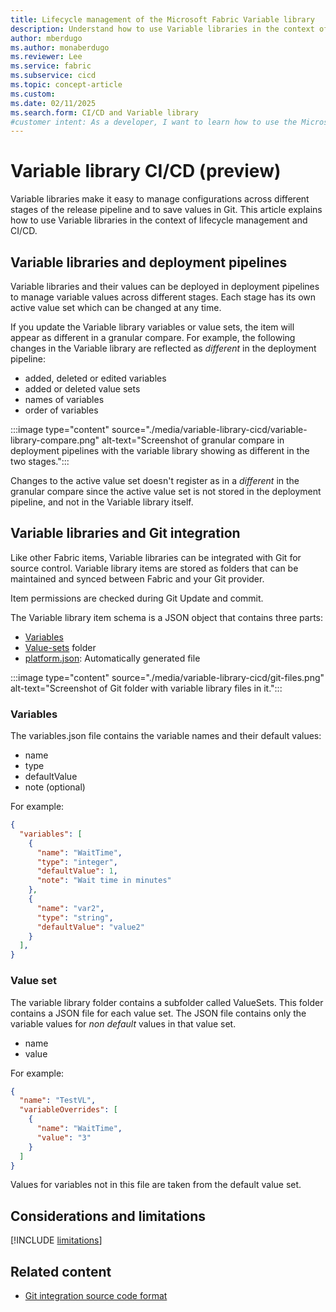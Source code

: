 ```yaml
---
title: Lifecycle management of the Microsoft Fabric Variable library
description: Understand how to use Variable libraries in the context of lifecycle management and CI/CD.
author: mberdugo
ms.author: monaberdugo
ms.reviewer: Lee
ms.service: fabric
ms.subservice: cicd
ms.topic: concept-article
ms.custom:
ms.date: 02/11/2025
ms.search.form: CI/CD and Variable library
#customer intent: As a developer, I want to learn how to use the Microsoft Fabric Variable library tool to manage my content lifecycle.
---
```


# Variable library CI/CD (preview)

Variable libraries make it easy to manage configurations across different stages of the release pipeline and to save values in Git. This article explains how to use Variable libraries in the context of lifecycle management and CI/CD.

## Variable libraries and deployment pipelines

Variable libraries and their values can be deployed in deployment pipelines to manage variable values across different stages. Each stage has its own active value set which can be changed at any time.

<!--- * Permissions for Item reference are checked during deployment.
* --->

If you update the Variable library variables or value sets, the item will appear as different in a granular compare.
For example, the following changes in the Variable library are reflected as *different* in the deployment pipeline:

* added, deleted or edited variables
* added or deleted value sets
* names of variables
* order of variables

:::image type="content" source="./media/variable-library-cicd/variable-library-compare.png" alt-text="Screenshot of granular compare in deployment pipelines with the variable library showing as different in the two stages.":::

Changes to the active value set doesn't register as in a *different* in the granular compare since the active value set is not stored in the deployment pipeline, and not in the Variable library itself.

## Variable libraries and Git integration

Like other Fabric items, Variable libraries can be integrated with Git for source control. Variable library items are stored as folders that can be maintained and synced between Fabric and your Git provider.

Item permissions are checked during Git Update and commit.

The Variable library item schema is a JSON object that contains three parts:

* [Variables](#variables)
* [Value-sets](#value-set) folder
* [platform.json](../git-integration/source-code-format.md#platform-file): Automatically generated file

:::image type="content" source="./media/variable-library-cicd/git-files.png" alt-text="Screenshot of Git folder with variable library files in it.":::

### Variables

The variables.json file contains the variable names and their default values: 

* name
* type
* defaultValue
* note (optional)

For example:

```json
{
  "variables": [
    {
      "name": "WaitTime",
      "type": "integer",
      "defaultValue": 1,
      "note": "Wait time in minutes"
    },
    {
      "name": "var2",
      "type": "string",
      "defaultValue": "value2"
    }
  ],
}
```

### Value set

The variable library folder contains a subfolder called ValueSets. This folder contains a JSON file for each value set. The JSON file contains only the variable values for *non default* values in that value set. 

* name
* value

For example:

```json
{
  "name": "TestVL",
  "variableOverrides": [
    {
      "name": "WaitTime",
      "value": "3"
    }
  ]
}
```

Values for variables not in this file are taken from the default value set.

## Considerations and limitations

 [!INCLUDE [limitations](./includes/variable-library-limitations.md)]

## Related content

* [Git integration source code format](../git-integration/source-code-format.md)